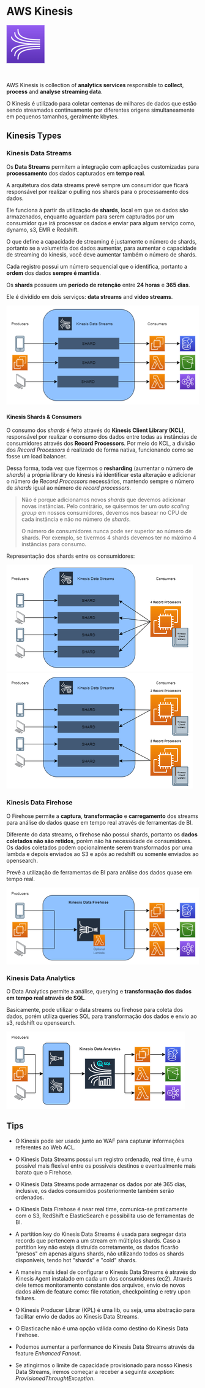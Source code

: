 # AWS Kinesis

<img height=100px; alt="kinesis_logo" src="../../../images/kinesis.png" />

<p>&nbsp;</p>

AWS Kinesis is collection of **analytics services** responsible to **collect**, **process** and **analyse streaming data**.

O Kinesis é utilizado para coletar centenas de milhares de dados que estão sendo streamados continuamente por diferentes origens simultaneamente em pequenos tamanhos, geralmente kbytes.

## Kinesis Types

### Kinesis Data Streams

Os **Data Streams** permitem a integração com aplicações customizadas para **processamento** dos dados capturados em **tempo real**. 

A arquitetura dos data streams prevê sempre um consumidor que ficará responsável por realizar o pulling nos shards para o processamento dos dados.

Ele funciona à partir da utilização de **shards**, local em que os dados são armazenados, enquanto aguardam para serem capturados por um consumidor que irá processar os dados e enviar para algum serviço como, dynamo, s3, EMR e Redshift.

O que define a capacidade de streaming é justamente o número de shards, portanto se a volumetria dos dados aumentar, para aumentar o capacidade de streaming do kinesis, você deve aumentar também o número de shards.

Cada registro possui um número sequencial que o identifica, portanto a **ordem** dos dados **sempre é mantida**.

Os **shards** possuem um **período de retenção** entre **24 horas** e **365 dias**.

Ele é dividido em dois serviços: **data streams** and **video streams**.

![kinesis-data-streams-workflow](../../../images/kinesis-data-streams-workflow.drawio.png)

#### Kinesis Shards & Consumers

O consumo dos *shards* é feito através do **Kinesis Client Library (KCL)**, responsável por realizar o consumo dos dados entre todas as instâncias de consumidores através dos **Record Processors**. Por meio do KCL, a divisão dos *Record Processors* é realizado de forma nativa, funcionando como se fosse um load balancer.

Dessa forma, toda vez que fizermos o **resharding** (aumentar o número de *shards*) a própria library do kinesis irá identificar esta alteração e adicionar o número de *Record Processors* necessários, mantendo sempre o número de *shards* igual ao número de *record processors*.

> Não é porque adicionamos novos *shards* que devemos adicionar novas instâncias. Pelo contrário, se quisermos ter um *auto scaling group* em nossos consumidores, devemos nos basear no CPU de cada instância e não no número de *shards*.
>
> O número de consumidores nunca pode ser superior ao número de shards. Por exemplo, se tivermos 4 shards devemos ter no máximo 4 instâncias para consumo.

Representação dos shards entre os consumidores:

![kinesis-data-streams-workflow-4-shards](../../../images/kinesis-data-streams-workflow-4-shards.drawio.png)
![kinesis-data-streams-workflow-4-shards-2-consumers](../../../images/kinesis-data-streams-workflow-4-shards-2-consumers.drawio.png)

### Kinesis Data Firehose

O Firehose permite a **captura**, **transformação** e **carregamento** dos streams para análise do dados quase em tempo real através de ferramentas de BI.

Diferente do data streams, o firehose não possui shards, portanto os **dados coletados não são retidos**, porém não há necessidade de consumidores. Os dados coletados podem opcionalmente serem transformados por uma lambda e depois enviados ao S3 e após ao redshift ou somente enviados ao opensearch.

Prevê a utilização de ferramentas de BI para análise dos dados quase em tempo real.

![kinesis-data-firehose-workflow](../../../images/kinesis-data-firehose-workflow.drawio.png)

### Kinesis Data Analytics

O Data Analytics permite a análise, querying e **transformação dos dados em tempo real através de SQL**.

Basicamente, pode utilizar o data streams ou firehose para coleta dos dados, porém utiliza queries SQL para transformação dos dados e envio ao s3, redshift ou opensearch.

![kinesis-data-analytics-workflow](../../../images/kinesis-data-analytics-workflow.drawio.png)

## Tips

- O Kinesis pode ser usado junto ao WAF para capturar informações referentes ao Web ACL.

- O Kinesis Data Streams possui um registro ordenado, real time, é uma possível mais flexível entre os possíveis destinos e eventualmente mais barato que o Firehose.

- O Kinesis Data Streams pode armazenar os dados por até 365 dias, inclusive, os dados consumidos posteriormente também serão ordenados.

- O Kinesis Data Firehose é near real time, comunica-se praticamente com o S3, RedShift e ElasticSearch e possibilita uso de ferramentas de BI.

- A partition key do Kinesis Data Streams é usada para segregar data records que pertencem a um stream em múltiplos shards. Caso a partition key não esteja distruída corretamente, os dados ficarão "presos" em apenas alguns shards, não utilizando todos os shards disponíveis, tendo hot "shards" e "cold" shards.

- A maneira mais ideal de configurar o Kinesis Data Streams é através do Kinesis Agent instalado em cada um dos consumidores (ec2). Através dele temos monitoramento constante dos arquivos, envio de novos dados além de feature como: file rotation, checkpointing e retry upon failures.

- O Kinesis Producer Librar (KPL) é uma lib, ou seja, uma abstração para facilitar envio de dados ao Kinesis Data Streams.

- O Elasticache não é uma opção válida como destino do Kinesis Data Firehose.

- Podemos aumentar a performance do Kinesis Data Streams através da feature *Enhanced Fanout*.

- Se atingirmos o limite de capacidade provisionado para nosso Kinesis Data Streams, iremos começar a receber a seguinte *exception*: *ProvisionedThroughtException*.